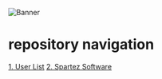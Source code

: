 ![Banner](https://cdn.discordapp.com/attachments/736633764930912257/1009591361617543229/TestTask.png)

# repository navigation
<a href="https://github.com/BlueRexPY/TestTask/tree/main/testtask-userlist" target="_blank">1. User List</a>
<a href="https://github.com/BlueRexPY/TestTask/tree/main/Spartez%20Software" target="_blank">2. Spartez Software</a>

